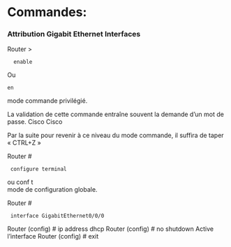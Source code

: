 # Commandes:

### Attribution Gigabit Ethernet Interfaces
                                                            

Router >

      enable
   
  Ou 
  
    en  				                                                               
mode commande privilégié.


La validation de cette commande entraîne souvent la demande d’un mot de passe.  Cisco Cisco

Par la suite pour revenir à ce niveau du mode commande, il suffira de taper « CTRL+Z »

Router #

     configure terminal 
   
  
  ou
  conf t  				                                                               
mode de configuration globale.

Router #

     interface GigabitEthernet0/0/0  
   
  
  





 
 Router (config) #  ip address dhcp
 Router (config) # no shutdown    					Active l’interface
Router (config) # exit


